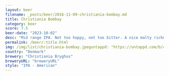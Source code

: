 ```yaml
---
layout: beer
filename: _posts/beer/2016-11-09-christiania-bombay.md
title: Christiania Bombay
category: beer
score: 7.5
beer-date: "2023-10-02"
desc: "Mid range IPA. Not too hoppy, not too bitter. A nice malty richness"
permalink: /beer/:title.html
img: /img/list/christiania-bombay.jpeguntappd: "https://untappd.com/b/christiania-bryghus-bombay/3390587"
country: "Denmark"
brewery: "Christiania Bryghus"
breweryURL: "breweryURL"
style: "IPA - American"
---
```

